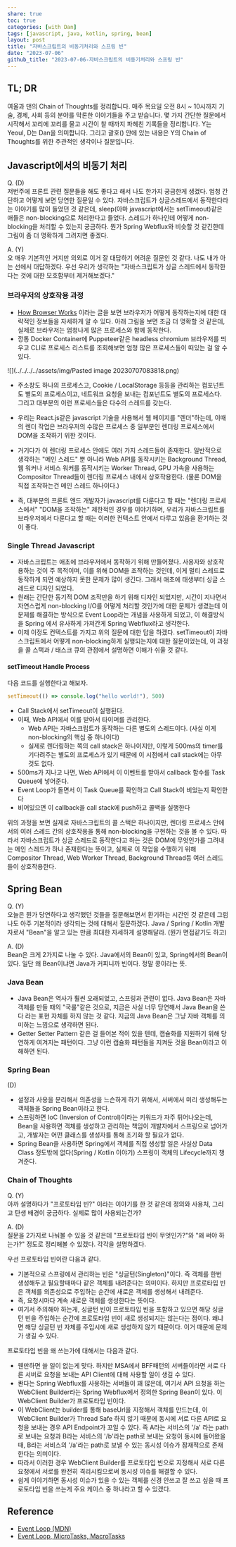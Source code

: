 ```yaml
---  
share: true  
toc: true  
categories: [with Dan]  
tags: [javascript, java, kotlin, spring, bean]  
layout: post  
title: "자바스크립트의 비동기처리와 스프링 빈"  
date: "2023-07-06"  
github_title: "2023-07-06-자바스크립트의 비동기처리와 스프링 빈"  
---  
```

  
## TL; DR  
  
여울과 댄의 Chain of Thoughts를 정리합니다. 매주 목요일 오전 8시 ~ 10시까지 기술, 경제, 사회 등의 분야를 막론한 이야기들을 주고 받습니다. 몇 가지 간단한 질문에서 시작해서 꼬리에 꼬리를 물고 시간이 찰 때까지 파헤친 기록들을 정리합니다. Y는 Yeoul, D는 Dan을 의미합니다. 그리고 괄호() 안에 있는 내용은 Y의 Chain of Thoughts를 위한 주관적인 생각이나 질문입니다.  
  
## Javascript에서의 비동기 처리  
  
Q. (D)  
저번주에 프론트 관련 질문들을 해도 좋다고 해서 나도 한가지 궁금한게 생겼다. 엄청 간단하고 어떻게 보면 당연한 질문일 수 있다. 자바스크립트가 싱글스레드에서 동작한다라는 이야기를 많이 들었던 것 같은데, sleep(아마 javascript에서는 setTimeout)같은 애들은 non-blocking으로 처리한다고 들었다. 스레드가 하나인데 어떻게 non-blocking을 처리할 수 있는지 궁금하다. 뭔가 Spring Webflux와 비슷할 것 같긴한데 그림이 좀 더 명확하게 그려지면 좋겠다.  
  
A. (Y)  
오 매우 기본적인 거지만 의외로 이거 잘 대답하기 어려운 질문인 것 같다. 나도 내가 아는 선에서 대답하겠다. 우선 우리가 생각하는 "자바스크립트가 싱글 스레드에서 동작한다는 것에 대한 모호함부터 제거해보겠다."  
  
### 브라우저의 상호작용 과정  
- [How Browser Works](https://d2.naver.com/helloworld/59361) 이라는 글을 보면 브라우저가 어떻게 동작하는지에 대한 대략적인 정보들을 자세하게 알 수 있다. 아래 그림을 보면 조금 더 명확할 것 같은데, 실제로 브라우저는 엄청나게 많은 프로세스와 함께 동작한다.   
- 깡통 Docker Container에 Puppeteer같은 headless chromium 브라우저를 띄우고 CLI로 프로세스 리스트를 조회해보면 엄청 많은 프로세스들이 떠있는 걸 알 수 있다.  
  
![](../../../../assets/img/Pasted image 20230707083818.png)  
  
- 주소창도 하나의 프로세스고, Cookie / LocalStorage 등등을 관리하는 컴포넌트도 별도의 프로세스이고, 네트워크 요청을 보내는 컴포넌트도 별도의 프로세스다. 그리고 대부분의 이런 프로세스들은 다수의 스레드를 갖는다.  
  
- 우리는 React.js같은 javascript 기술을 사용해서 웹 페이지를 "렌더"하는데, 이때의 렌더 작업은 브라우저의 수많은 프로세스 중 일부분인 렌더링 프로세스에서 DOM을 조작하기 위한 것이다.   
- 거기다가 이 렌더링 프로세스 안에도 여러 가지 스레드들이 존재한다. 일반적으로 생각하는 "메인 스레드" 뿐 아니라 Web API를 동작시키는 Background Thread, 웹 워커나 서비스 워커를 동작시키는 Worker Thread, GPU 가속을 사용하는 Compositor Thread들이 렌더링 프로세스 내에서 상호작용한다. (물론 DOM을 직접 조작하는건 메인 스레드 하나이다.)  
- 즉, 대부분의 프론트 엔드 개발자가 javascript를 다룬다고 할 때는 "렌더링 프로세스에서" "DOM을 조작하는" 제한적인 경우를 이야기하며, 우리가 자바스크립트를 브라우저에서 다룬다고 할 때는 이러한 컨텍스트 안에서 다루고 있음을 환기하는 것이 좋다.   
  
### Single Thread Javascript  
- 자바스크립트는 애초에 브라우저에서 동작하기 위해 만들어졌다. 사용자와 상호작용하는 것이 주 목적이며, 이를 위해 DOM을 조작하는 것인데, 이게 멀티 스레드로 동작하게 되면 예상하지 못한 문제가 많이 생긴다. 그래서 애초에 태생부터 싱글 스레드로 디자인 되었다.   
- 원래는 간단한 동기적 DOM 조작만을 하기 위해 디자인 되었지만, 시간이 지나면서 자연스럽게 non-blocking I/O를 어떻게 처리할 것인가에 대한 문제가 생겼는데 이 문제를 해결하는 방식으로 Event Loop라는 개념을 사용하게 되었고, 이 해결방식을 Spring 에서 유사하게 가져간게 Spring Webflux라고 생각한다.  
- 이제 이정도 컨텍스트를 가지고 위의 질문에 대한 답을 하겠다. setTimeout이 자바스크립트에서 어떻게 non-blocking하게 실행되는지에 대한 질문이었는데, 이 과정을 콜 스택과 / 태스크 큐의 관점에서 설명하면 이해가 쉬울 것 같다.  
  
#### setTimeout Handle Process  
다음 코드를 실행한다고 해보자.  
```javascript  
setTimeout(() => console.log("hello world!"), 500)  
```  
  
- Call Stack에서 setTimeout이 실행된다.   
- 이때, Web API에서 이를 받아서 타이머를 관리한다.  
	- Web API는 자바스크립트가 동작하는  다른 별도의 스레드이다. (사실 이게 non-blocking의 핵심 중 하나이다)  
	- 실제로 렌더링하는 쪽의 call stack은 하나이지만, 이렇게 500ms의 timer를 기다려주는 별도의 프로세스가 있기 때문에 이 시점에서 call stack에는 아무 것도 없다.   
- 500ms가 지나고 나면, Web API에서 이 이벤트를 받아서 callback 함수를 Task Queue에 넣어준다.  
- Event Loop가 돌면서 이 Task Queue를 확인하고 Call Stack이 비었는지 확인한다  
- 비어있으면 이 callback을 call stack에 push하고 콜백을 실행한다  
  
위의 과정을 보면 실제로 자바스크립트의 콜 스택은 하나이지만, 렌더링 프로세스 안에서의 여러 스레드 간의 상호작용을 통해 non-blocking을 구현하는 것을 볼 수 있다. 따라서 자바스크립트가 싱글 스레드로 동작한다고 하는 것은 DOM에 무엇인가를 그려내는 메인 스레드가 하나 존재한다는 뜻이고, 실제로 이 작업을 수행하기 위해 Compositor Thread, Web Worker Thread, Background Thread등 여러 스레드들이 상호작용한다.   
  
  
  
## Spring Bean  
  
Q. (Y)   
오늘은 뭔가 당연하다고 생각했던 것들을 질문해보면서 환기하는 시간인 것 같은데 그럼 나도 아주 기본적이라 생각되는 것에 대해서 질문하겠다. Java / Spring / Kotlin 개발자로서 "Bean"을 알고 있는 만큼 최대한 자세하게 설명해달라. (뭔가 면접같기도 하고)  
  
A. (D)  
Bean은 크게 2가지로 나눌 수 있다. Java에서의 Bean이 있고, Spring에서의 Bean이 있다. 일단 왜 Bean이냐면 Java가 커피니까 빈이다. 정말 콩이라는 뜻.  
  
### Java Bean  
- Java Bean은 역사가 훨씬 오래되었고, 스프링과 관련이 없다. Java Bean은 자바 객체를 만들 때의 "국룰"같은 것으로, 지금은 사실 너무 당연해서 Java Bean을 쓴다 라는 표현 자체를 하지 않는 것 같다. 지금의 Java Bean은 그냥 자바 객체를 의미하는 느낌으로 생각하면 된다.  
- Getter Setter Pattern 같은 걸 들어본 적이 있을 텐데, 캡슐화를 지원하기 위해 당연하게 여겨지는 패턴이다. 그냥 이런 캡슐화 패턴들을 지켜둔 것을 Bean이라고 이해하면 된다.  
  
### Spring Bean  
  
(D)  
- 설정과 사용을 분리해서 의존성을 느슨하게 하기 위해서, 서버에서 미리 생성해두는 객체들을 Spring Bean이라고 한다.   
- 스프링하면 IoC (Inversion of Control)이라는 키워드가 자주 튀어나오는데, Bean을 사용하면 객체를 생성하고 관리하는 책임이 개발자에서 스프링으로 넘어가고, 개발자는 어떤 클래스를 생성자를 통해 초기화 할 필요가 없다.  
- Spring Bean을 사용하면 Spring에서 객체를 직접 생성할 일은 사실상 Data Class 정도밖에 없다(Spring / Kotlin 이야기) 스프링이 객체의 Lifecycle까지 챙겨준다.  
  
  
### Chain of Thoughts  
  
Q. (Y)  
아까 설명하다가 "프로토타입 빈?" 이라는 이야기를 한 것 같은데 정의와 사용처, 그리고 탄생 배경이 궁금하다. 실제로 많이 사용되는건가?  
  
A. (D)  
질문을 2가지로 나눠볼 수 있을 것 같은데 "프로토타입 빈이 무엇인가?"와 "왜 써야 하는가?" 정도로 정리해볼 수 있겠다. 각각을 설명하겠다.  
  
우선 프로토타입 빈이란 다음과 같다.  
- 기본적으로 스프링에서 관리하는 빈은 "싱글턴(Singleton)"이다. 즉 객체를 한번 생성해두고 필요할때마다 같은 객체를 내려준다는 의미이다. 하지만 프로로타입 빈은 객체를 의존성으로 주입하는 순간에 새로운 객체를 생성해서 내려준다.  
- 즉, 요청시마다 계속 새로운 객체를 생성한다는 뜻이다.  
- 여기서 주의해야 하는게, 싱글턴 빈이 프로토타입 빈을 포함하고 있으면 해당 싱글턴 빈을 주입하는 순간에 프로토타입 빈이 새로 생성되지는 않는다는 점이다. 왜냐면 해당 싱글턴 빈 자체를 주입시에 새로 생성하지 않기 때문이다. 이거 때문에 문제가 생길 수 있다.  
  
프로토타입 빈을 왜 쓰는가에 대해서는 다음과 같다.  
- 웬만하면 쓸 일이 없는게 맞다. 하지만 MSA에서 BFF패턴의 서버들이라면 서로 다른 서버로 요청을 보내는 API Client에 대해 사용할 일이 생길 수 있다.  
- 콴다는 Spring Webflux를 사용하는 서버들이 꽤 많은데, 여기서 API 요청을 하는 WebClient Builder라는 Spring Webflux에서 정의한 Spring Bean이 있다. 이 WebClient Builder가 프로토타입 빈이다.  
- 이 WebClient는 builder를 통해 baseUrl을 지정해서 객체를 만드는데, 이 WebClient Builder가 Thread Safe 하지 않기 때문에 동시에 서로 다른 API로 요청을 보내는 경우 API Endpoint가 꼬일 수 있다. 즉 A라는 서비스의 '/a' 라는 path로 보내는 요청과 B라는 서비스의 '/b'라는 path로 보내는 요청이 동시에 들어왔을 때, B라는 서비스의 '/a'라는 path로 보낼 수 있는 동시성 이슈가 잠재적으로 존재한다는 의미이다.  
- 따라서 이러한 경우 WebClient Builder를 프로토타입 빈으로 지정해서 서로 다른 요청에서 서로를 완전히 격리시킴으로써 동시성 이슈를 해결할 수 있다.   
- 쉽게 이야기하면 동시성 이슈가 있을 수 있는 객체를 신경 안쓰고 잘 쓰고 싶을 때 프로토타입 빈을 쓰는게 주요 케이스 중 하나라고 할 수 있겠다.  
  
  
## Reference  
- [Event Loop (MDN)](https://developer.mozilla.org/ko/docs/Web/JavaScript/Event_loop)  
- [Event Loop, MicroTasks, MacroTasks](https://javascript.info/event-loop)  
  
